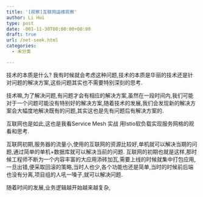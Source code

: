 ```yaml
---
title: '[观察]互联网运维观察'
author: Li Hui
type: post
date: -001-11-30T00:00:00+00:00
draft: true
url: /net-seek.html
categories:
  - 未分类

---
```

技术的本质是什么? 我有时候就会考虑这种问题,技术的本质是华丽的技术还是针对问题的解决方案,这些问题其实也不需要特别深刻的思考.

技术嘛,为了解决问题,有问题才会有相应的解决方案,虽然在一段时间内,我们可能对于一个问题可能没有特别好的解决方案,随着技术的发展,我们会发现新的解决方案会大幅度地解决既有的问题,其实这也是先有问题后有解决方案的.

互联网也是如此,这也是我看Service Mesh 实战 用Istio软负载实现服务网格的观看和思考.

互联网初期,服务器的流量小,使用的互联网的资源比较好,单机就可以解决当期的问题,通过简单的单机+数据库就可以解决当前的问题. 互联网的初期也就是这样,那时候工程师不断为一个内容丰富的大应用添砖加瓦,需要上线的时候就集中打包应用,一旦出错,便采取回滚的策略,当时人也少,各个功能也还是简单,当时的时候前后端也没有分离,项目组的人吼一嗓子,就可以解决问题.

随着时间的发展,业务逻辑越开始越来越复杂,
